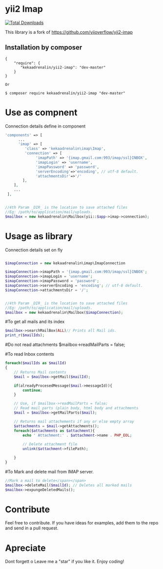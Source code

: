 yii2 Imap
==========

[![Total Downloads](https://img.shields.io/packagist/dt/kekaadrenalin/yii2-imap.svg?style=flat-square)](https://packagist.org/packages/kekaadrenalin/yii2-imap) 


This library is a fork of https://github.com/yiioverflow/yii2-imap

Installation by composer
------------
```composer
{
    "require": {
       "kekaadrenalin/yii2-imap": "dev-master"
    }
}

Or

$ composer require kekaadrenalin/yii2-imap "dev-master"
```

# Use as compnent

Connection details define in component

```php
'components' => [
      ...
      'imap' => [
         'class' => 'kekaadrenalin\imap\Imap',
         'connection' => [
              'imapPath' => '{imap.gmail.com:993/imap/ssl}INBOX',
              'imapLogin' => 'username',
              'imapPassword' => 'password',
              'serverEncoding'=>'encoding', // utf-8 default.
              'attachmentsDir'=>'/'
        ],
    ],
    ...
 ],


//4th Param _DIR_ is the location to save attached files 
//Eg: /path/to/application/mail/uploads.
$mailbox = new kekaadrenalin\Mailbox(yii::$app->imap->connection);
```

# Usage as library

Connection details set on fly

```php

$imapConnection = new kekaadrenalin\imap\ImapConnection

$imapConnection->imapPath = '{imap.gmail.com:993/imap/ssl}INBOX';
$imapConnection->imapLogin = 'username';
$imapConnection->imapPassword = 'password';
$imapConnection->serverEncoding = 'encoding'; // utf-8 default.
$imapConnection->attachmentsDir = '/';


//4th Param _DIR_ is the location to save attached files 
//Eg: /path/to/application/mail/uploads.
$mailbox = new kekaadrenalin\Mailbox($imapConnection);
```

#To get all mails and its index
```php
$mailbox->searchMailBox(ALL)// Prints all Mail ids.
print_r($mailIds);
```

#Do not read attachments
$mailbox->readMailParts = false;

#To read Inbox contents
```php
foreach($mailIds as $mailId)
{
    // Returns Mail contents
    $mail = $mailbox->getMail($mailId); 

    if(alreadyProcesedMessage($mail->messageId)){
        continue;
    }

    // Use, if $mailbox->readMailParts = false; 
    // Read mail parts (plain body, html body and attachments
    $mail = $mailbox->getMailParts($mail);

    // Returns mail attachements if any or else empty array
    $attachments = $mail->getAttachments(); 
    foreach($attachments as $attachment){
        echo ' Attachment:' . $attachment->name . PHP_EOL;
        
        // Delete attachment file
        unlink($attachment->filePath);

    }
}
```

#To Mark and delete mail from IMAP server.
```php
//Mark a mail to delete</span></span> 
$mailbox->deleteMail($mailId); // Deletes all marked mails
$mailbox->expungeDeletedMails();
```

# Contribute
Feel free to contribute. If you have ideas for examples, add them to the repo and send in a pull request.

# Apreciate
Dont forgett o Leave me a "star" if you like it. Enjoy coding!
